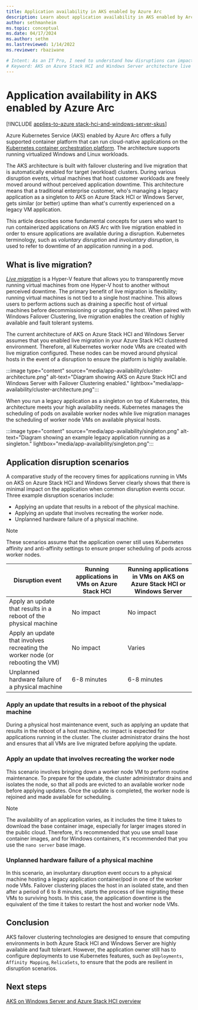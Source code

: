 ```yaml
---
title: Application availability in AKS enabled by Azure Arc
description: Learn about application availability in AKS enabled by Arc
author: sethmanheim
ms.topic: conceptual
ms.date: 04/17/2024
ms.author: sethm 
ms.lastreviewed: 1/14/2022
ms.reviewer: rbaziwane

# Intent: As an IT Pro, I need to understand how disruptions can impact the availability of applications on my AKS deployments on Azure Stack HCI and Windows Server.
# Keyword: AKS on Azure Stack HCI and Windows Server architecture live migration disruption Kubernetes container orchestration
---
```


# Application availability in AKS enabled by Azure Arc

[!INCLUDE [applies-to-azure stack-hci-and-windows-server-skus](includes/aks-hci-applies-to-skus/aks-hybrid-applies-to-azure-stack-hci-windows-server-sku.md)]

Azure Kubernetes Service (AKS) enabled by Azure Arc offers a fully supported container platform that can run cloud-native applications on the [Kubernetes container orchestration platform](https://kubernetes.io/). The architecture supports running virtualized Windows and Linux workloads.

The AKS architecture is built with failover clustering and live migration that is automatically enabled for target (workload) clusters. During various disruption events, virtual machines that host customer workloads are freely moved around without perceived application downtime. This architecture means that a traditional enterprise customer, who's managing a legacy application as a singleton to AKS on Azure Stack HCI or Windows Server, gets similar (or better) uptime than what's currently experienced on a legacy VM application.

This article describes some fundamental concepts for users who want to run containerized applications on AKS Arc with live migration enabled in order to ensure applications are available during a disruption. Kubernetes terminology, such as *voluntary disruption* and *involuntary disruption*, is used to refer to downtime of an application running in a pod.

## What is live migration?

[*Live migration*](/windows-server/virtualization/hyper-v/manage/live-migration-overview) is a Hyper-V feature that allows you to transparently move running virtual machines from one Hyper-V host to another without perceived downtime. The primary benefit of live migration is flexibility; running virtual machines is not tied to a single host machine. This allows users to perform actions such as draining a specific host of virtual machines before decommissioning or upgrading the host. When paired with Windows Failover Clustering, live migration enables the creation of highly available and fault tolerant systems.

The current architecture of AKS on Azure Stack HCI and Windows Server assumes that you enabled live migration in your Azure Stack HCI clustered environment. Therefore, all Kubernetes worker node VMs are created with live migration configured. These nodes can be moved around physical hosts in the event of a disruption to ensure the platform is highly available.

:::image type="content" source="media/app-availability/cluster-architecture.png" alt-text="Diagram showing AKS on Azure Stack HCI and Windows Server with Failover Clustering enabled." lightbox="media/app-availability/cluster-architecture.png":::

When you run a legacy application as a singleton on top of Kubernetes, this architecture meets your high availability needs. Kubernetes manages the scheduling of pods on available worker nodes while live migration manages the scheduling of worker node VMs on available physical hosts.

:::image type="content" source="media/app-availability/singleton.png" alt-text="Diagram showing an example legacy application running as a singleton." lightbox="media/app-availability/singleton.png":::

## Application disruption scenarios

A comparative study of the recovery times for applications running in VMs on AKS on Azure Stack HCI and Windows Server clearly shows that there is minimal impact on the application when common disruption events occur. Three example disruption scenarios include:

- Applying an update that results in a reboot of the physical machine.
- Applying an update that involves recreating the worker node.
- Unplanned hardware failure of a physical machine.

> [!NOTE]
> These scenarios assume that the application owner still uses Kubernetes affinity and anti-affinity settings to ensure proper scheduling of pods across worker nodes.

| Disruption event  | Running applications in VMs on Azure Stack HCI |       Running applications in VMs on AKS on Azure Stack HCI or Windows Server            |
| ------------------------------------------------------------ | ---------------------------- | ----------------- |
| Apply an update that results in a reboot of the physical machine | No  impact                   | No  impact        |
| Apply an update that involves recreating the worker node (or rebooting the VM) | No impact                    | Varies            |
| Unplanned hardware failure of a physical machine            | 6-8  minutes                 | 6-8 minutes    |

### Apply an update that results in a reboot of the physical machine

During a physical host maintenance event, such as applying an update that results in the reboot of a host machine, no impact is expected for applications running in the cluster. The cluster administrator drains the host and ensures that all VMs are live migrated before applying the update.

### Apply an update that involves recreating the worker node

This scenario involves bringing down a worker node VM to perform routine maintenance. To prepare for the update, the cluster administrator drains and isolates the node, so that all pods are evicted to an available worker node before applying updates. Once the update is completed, the worker node is rejoined and made available for scheduling.

> [!NOTE]
> The availability of an application varies, as it includes the time it takes to download the base container image, especially for larger images stored in the public cloud. Therefore, it's recommended that you use small base container images, and for Windows containers, it's recommended that you use the `nano server` base image.

### Unplanned hardware failure of a physical machine

In this scenario, an involuntary disruption event occurs to a physical machine hosting a legacy application container/pod in one of the worker node VMs. Failover clustering places the host in an isolated state, and then after a period of 6 to 8 minutes, starts the process of live migrating these VMs to surviving hosts. In this case, the application downtime is the equivalent of the time it takes to restart the host and worker node VMs.

## Conclusion

AKS failover clustering technologies are designed to ensure that computing environments in both Azure Stack HCI and Windows Server are highly available and fault tolerant. However, the application owner still has to configure deployments to use Kubernetes features, such as `Deployments`, `Affinity Mapping`, `RelicaSets`, to ensure that the pods are resilient in disruption scenarios.

## Next steps

[AKS on Windows Server and Azure Stack HCI overview](overview.md)
